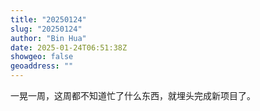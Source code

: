 ```yaml
---
title: "20250124"
slug: "20250124"
author: "Bin Hua"
date: 2025-01-24T06:51:38Z
showgeo: false
geoaddress: ""
---
```


一晃一周，这周都不知道忙了什么东西，就埋头完成新项目了。